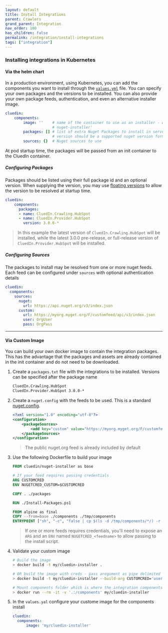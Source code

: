 ```yaml
---
layout: default
title: Install Integrations
parent: Crawlers
grand_parent: Integration
nav_order: 100
has_children: false
permalink: /integration/install-integrations
tags: ["integration"]
---
```



### Installing integrations in Kubernetes

#### Via the helm chart

In a production environment, using Kubernetes, you can add the components you want to install through the [`values.yml`](../deployment/kubernetes/deployment) file.
You can specify your own packages and the versions to be installed.  You can also provide your own package feeds, authentication, and even an alternative installer image.

```yaml
cluedin:
    components:
        image: ''    # name of the container to use as an installer - will default to 'cluedin
                     # nuget-installer'
        packages: [] # list of extra Nuget Packages to install in server in name, or name/version pairs
                     # version should be a supported nuget version format.
        sources: {}  # Nuget sources to use
```

At pod startup time, the packages will be passed from an init container to the CluedIn container.

##### Configuring Packages

Packages should be listed using their full package id and an optional version.
When supplying the version, you may use [floating versions](https://docs.microsoft.com/en-us/nuget/concepts/dependency-resolution#floating-versions) to allow the version to be resolved at startup time.

```yaml
cluedin:
    components:
      packages:
      - name: CluedIn.Crawling.HubSpot
      - name: CluedIn.Provider.HubSpot
        version: 3.0.0-*
```
> In this example the latest version of `CluedIn.Crawling.HubSpot` will be installed, while the latest 3.0.0 pre-release, or full-release version of `CluedIn.Provider.HubSpot` will be installed.

##### Configuring Sources

The packages to install may be resolved from one or more nuget feeds.
Each feed can be configured under `sources` with optional authentication details

```yaml
cluedin:
  components:
    sources:
      nuget:
        url: https://api.nuget.org/v3/index.json
      custom:
        url: https://myorg.myget.org/F/customfeed/api/v3/index.json
        user: OrgUser
        pass: OrgPass
```

---
#### Via Custom Image

You can build your own docker image to contain the integration packages.  This has the advantage that the packages and assets are already contained in the init container and do not need to be downloaded.

1. Create a `packages.txt` file with the integrations to be installed. Versions can be specified after the package name
    ```txt
    CluedIn.Crawling.HubSpot
    CluedIn.Provider.HubSpot 3.0.0-*
    ```
1. Create a `nuget.config` with the feeds to be used.  This is a standard [nuget.config](https://docs.microsoft.com/en-us/nuget/reference/nuget-config-file).
    ```xml
    <?xml version="1.0" encoding="utf-8"?>
    <configuration>
        <packageSources>
            <add key="custom" value="https://myorg.myget.org/F/customfeed/api/v3/index.json" />
        </packageSources>
    </configuration>
    ```
    > The public nuget.org feed is already included by  default
1. Use the following Dockerfile to build your image
    ```Dockerfile
    FROM cluedin/nuget-installer as base

    # If your feed requires passing credentials
    ARG CUSTOMCRED
    ENV NUGETCRED_CUSTOM=$CUSTOMCRED

    COPY . ./packages

    RUN ./Install-Packages.ps1

    FROM alpine as final
    COPY --from=base ./components ./tmp/components
    ENTRYPOINT ["sh", "-c", "false | cp $(ls -d /tmp/components/*/) -r ./components 2>/dev/null"]
    ```
    > If one or more feeds requires credentials, you'll need to expose an `ARG`
    and an `ENV` named `NUGETCRED_<feedname>` to allow passing to the install script.

4. Validate your custom image
    ```sh
    # Build the image
    > docker build -t my/cluedin-installer .

    # OR build the image with creds - pass aregument as pipe delimited user|password
    > docker build -t my/cluedin-installer --build-arg CUSTOMCRED='user|pass' .

    # Mount components folder which is where the integration components would be placed
    > docker run --rm -it -v '.:/components' my/cluedin-installer
    ```
5. In the `values.yal` configure your custome image for the components install
    ```yaml
    cluedin:
      components:
          image: 'my/cluedin-installer'
    ```